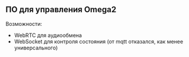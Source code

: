 ## ПО для управления Omega2


Возможности:
 * WebRTC для аудиообмена
 * WebSocket для контроля состояния (от mqtt отказался, как менее универсального)
 
